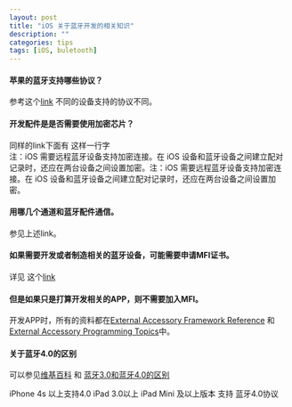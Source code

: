 ```yaml
---
layout: post
title: "iOS 关于蓝牙开发的相关知识"
description: ""
categories: tips
tags: [iOS, buletooth]
---
```


#### 苹果的蓝牙支持哪些协议？
参考这个[link](http://support.apple.com/kb/HT3647?viewlocale=zh_CN) 不同的设备支持的协议不同。


#### 开发配件是是否需要使用加密芯片？  
同样的link下面有 这样一行字  
注：iOS 需要远程蓝牙设备支持加密连接。在 iOS 设备和蓝牙设备之间建立配对记录时，还应在两台设备之间设置加密。注：iOS 需要远程蓝牙设备支持加密连接。在 iOS 设备和蓝牙设备之间建立配对记录时，还应在两台设备之间设置加密。  

#### 用哪几个通道和蓝牙配件通信。
参见上述link。


#### 如果需要开发或者制造相关的蓝牙设备，可能需要申请MFI证书。
详见 这个[link](http://mfi.apple.com/faqs)


#### 但是如果只是打算开发相关的APP，则不需要加入MFI。
开发APP时，所有的资料都在[External Accessory Framework Reference](https://developer.apple.com/library/ios/#documentation/ExternalAccessory/Reference/ExternalAccessoryFrameworkReference/_index.html)
和 [External Accessory Programming Topics](https://developer.apple.com/library/ios/#featuredarticles/ExternalAccessoryPT/Introduction/Introduction.html#//apple_ref/doc/uid/TP40009502)中。 

#### 关于蓝牙4.0的区别  
可以参见[维基百科](http://zh.wikipedia.org/wiki/%E8%97%8D%E7%89%99)  和 [蓝牙3.0和蓝牙4.0的区别](http://www.52solution.com/basic/1424)


iPhone 4s 以上支持4.0 iPad 3.0以上 iPad Mini 及以上版本 支持 蓝牙4.0协议 